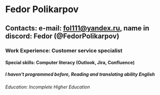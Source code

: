 # Fedor Polikarpov

## Contacts: e-mail: fol111@yandex.ru, name in discord: Fedor (@FedorPolikarpov)

### Work Experience: Сustomer service specialist

#### Special skills: Computer literacy (Outlook, Jira, Confluence)

##### I haven't programmed before, Reading and translating ability English

###### Education: Incomplete Higher Education
